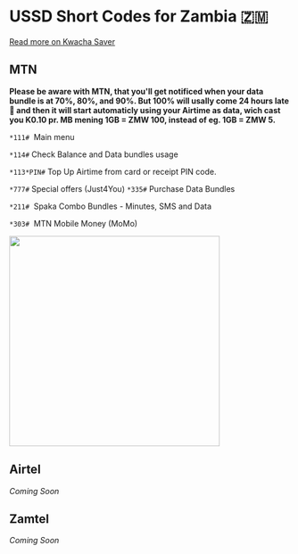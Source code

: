 # USSD Short Codes for Zambia 🇿🇲

[Read more on Kwacha Saver](https://kwacha.webflow.io)

## MTN

**Please be aware with MTN, that you'll get notificed when your data bundle is at 70%, 80%, and 90%. But 100% will usally come 24 hours late 🤔 and then it will start automaticly using your Airtime as data, wich cast you K0.10 pr. MB mening 1GB = ZMW 100, instead of eg. 1GB = ZMW 5.**

``*111#``  Main menu

``*114#``  Check Balance and Data bundles usage

``*113*PIN#``  Top Up Airtime from card or receipt PIN code.

``*777#``  Special offers (Just4You)
``*335#``  Purchase Data Bundles

``*211#``  Spaka Combo Bundles - Minutes, SMS and Data

``*303#``  MTN Mobile Money (MoMo)

<a href="https://kwacha.vejnoe.dk/ussd/MTN.vcf" target="_blank"><img src="https://kwacha.vejnoe.dk/ussd/mtn-vcard-download-button.png" width="377"></a>

## Airtel

_Coming Soon_

## Zamtel

_Coming Soon_

